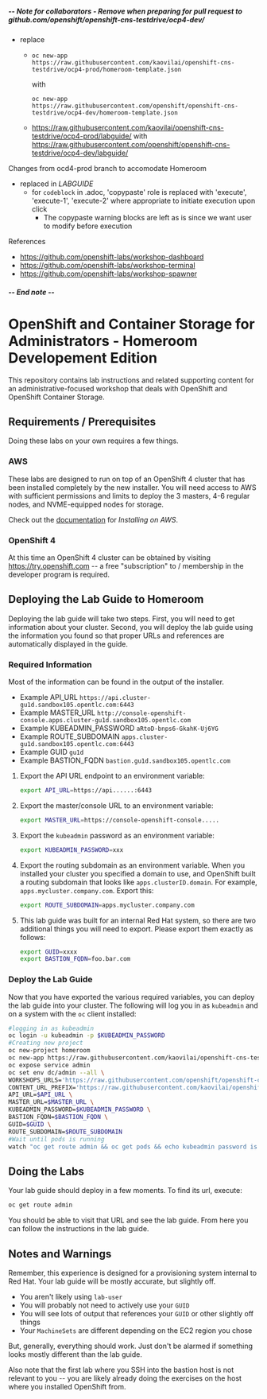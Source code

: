##### -- Note for collaborators - Remove when preparing for pull request to github.com/openshift/openshift-cns-testdrive/ocp4-dev/
- replace
  - ```
    oc new-app https://raw.githubusercontent.com/kaovilai/openshift-cns-testdrive/ocp4-prod/homeroom-template.json
    ```
    with
    ```
    oc new-app https://raw.githubusercontent.com/openshift/openshift-cns-testdrive/ocp4-dev/homeroom-template.json
    ```
  - https://raw.githubusercontent.com/kaovilai/openshift-cns-testdrive/ocp4-prod/labguide/
  with 
  https://raw.githubusercontent.com/openshift/openshift-cns-testdrive/ocp4-dev/labguide/

Changes from ocd4-prod branch to accomodate Homeroom
- replaced in _LABGUIDE_
  - for `codeblock` in .adoc,  'copypaste' role is replaced with 'execute', 'execute-1', 'execute-2' where appropriate to initiate execution upon click
    - The copypaste warning blocks are left as is since we want user to modify before execution

References
- https://github.com/openshift-labs/workshop-dashboard
- https://github.com/openshift-labs/workshop-terminal
- https://github.com/openshift-labs/workshop-spawner
##### -- End note --
# OpenShift and Container Storage for Administrators - Homeroom Developement Edition
This repository contains lab instructions and related supporting content for
an administrative-focused workshop that deals with OpenShift and OpenShift
Container Storage.

## Requirements / Prerequisites
Doing these labs on your own requires a few things.

### AWS
These labs are designed to run on top of an OpenShift 4 cluster that has been
installed completely by the new installer. You will need access to AWS with
sufficient permissions and limits to deploy the 3 masters, 4-6 regular nodes,
and NVME-equipped nodes for storage.

Check out the
[documentation](https://docs.openshift.com/container-platform/4.1/welcome/index.html)
for _Installing on AWS_.

### OpenShift 4
At this time an OpenShift 4 cluster can be obtained by visiting
https://try.openshift.com -- a free "subscription" to / membership in the
developer program is required.

## Deploying the Lab Guide to Homeroom
Deploying the lab guide will take two steps. First, you will need to get
information about your cluster. Second, you will deploy the lab guide using
the information you found so that proper URLs and references are
automatically displayed in the guide.

### Required Information
Most of the information can be found in the output of the installer.

  - Example API_URL `https://api.cluster-gu1d.sandbox105.opentlc.com:6443`
  - Example MASTER_URL `http://console-openshift-console.apps.cluster-gu1d.sandbox105.opentlc.com`
  - Example KUBEADMIN_PASSWORD `aRtoD-bnps6-GkahK-Uj6YG`
  - Example ROUTE_SUBDOMAIN `apps.cluster-gu1d.sandbox105.opentlc.com:6443`
  - Example GUID `gu1d`
  - Example BASTION_FQDN `bastion.gu1d.sandbox105.opentlc.com`

1. Export the API URL endpoint to an environment variable:

    ```bash
    export API_URL=https://api......:6443
    ```

2. Export the master/console URL to an environment variable:

    ```bash
    export MASTER_URL=https://console-openshift-console.....
    ```

3. Export the `kubeadmin` password as an environment variable:

    ```bash
    export KUBEADMIN_PASSWORD=xxx
    ```

4. Export the routing subdomain as an environment variable. When you installed your cluster you specified a domain to use, and OpenShift built a routing subdomain that looks like `apps.clusterID.domain`. For example, `apps.mycluster.company.com`. Export this:

    ```bash
    export ROUTE_SUBDOMAIN=apps.mycluster.company.com
    ```
    
5. This lab guide was built for an internal Red Hat system, so there are two
   additional things you will need to export. Please export them exactly as
   follows:

    ```bash
    export GUID=xxxx
    export BASTION_FQDN=foo.bar.com
    ```

### Deploy the Lab Guide
Now that you have exported the various required variables, you can deploy the
lab guide into your cluster. The following will log you in
as `kubeadmin` and on a system with the `oc` client installed:
```bash
#logging in as kubeadmin
oc login -u kubeadmin -p $KUBEADMIN_PASSWORD
#Creating new project
oc new-project homeroom
oc new-app https://raw.githubusercontent.com/kaovilai/openshift-cns-testdrive/ocp4-prod/homeroom-template.json
oc expose service admin
oc set env dc/admin --all \
WORKSHOPS_URLS='https://raw.githubusercontent.com/openshift/openshift-cns-testdrive/ocp4-prod/labguide/_ocp_admin_testdrive.yaml' \
CONTENT_URL_PREFIX='https://raw.githubusercontent.com/kaovilai/openshift-cns-testdrive/ocp4-prod/labguide/' \
API_URL=$API_URL \
MASTER_URL=$MASTER_URL \
KUBEADMIN_PASSWORD=$KUBEADMIN_PASSWORD \
BASTION_FQDN=$BASTION_FQDN \
GUID=$GUID \
ROUTE_SUBDOMAIN=$ROUTE_SUBDOMAIN
#Wait until pods is running
watch "oc get route admin && oc get pods && echo kubeadmin password is $KUBEADMIN_PASSWORD"

```


## Doing the Labs
Your lab guide should deploy in a few moments. To find its url, execute:

```bash
oc get route admin
```

You should be able to visit that URL and see the lab guide. From here you can
follow the instructions in the lab guide.

## Notes and Warnings
Remember, this experience is designed for a provisioning system internal to
Red Hat. Your lab guide will be mostly accurate, but slightly off.

* You aren't likely using `lab-user`
* You will probably not need to actively use your `GUID`
* You will see lots of output that references your `GUID` or other slightly off
  things
* Your `MachineSets` are different depending on the EC2 region you chose

But, generally, everything should work. Just don't be alarmed if something
looks mostly different than the lab guide.

Also note that the first lab where you SSH into the bastion host is not
relevant to you -- you are likely already doing the exercises on the host
where you installed OpenShift from.
